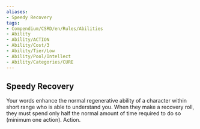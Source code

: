 ```yaml
---
aliases:
- Speedy Recovery
tags:
- Compendium/CSRD/en/Rules/Abilities
- Ability
- Ability/ACTION
- Ability/Cost/3
- Ability/Tier/Low
- Ability/Pool/Intellect
- Ability/Categories/CURE
---
```


  
## Speedy Recovery  
Your words enhance the normal regenerative ability of a character within short range who is able to understand you. When they make a recovery roll, they must spend only half the normal amount of time required to do so (minimum one action). Action. 